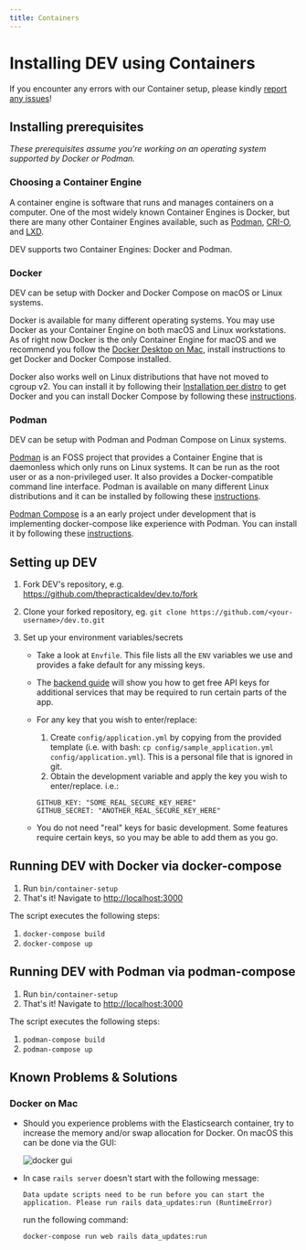 ```yaml
---
title: Containers
---
```


# Installing DEV using Containers

If you encounter any errors with our Container setup, please kindly
[report any issues](https://github.com/thepracticaldev/dev.to/issues/new/choose)!

## Installing prerequisites

_These prerequisites assume you're working on an operating system supported by
Docker or Podman._

### Choosing a Container Engine

A container engine is software that runs and manages containers on a computer.
One of the most widely known Container Engines is Docker, but there are many
other Container Engines available, such as [Podman](https://podman.io/), [CRI-O](https://cri-o.io/), and [LXD](https://linuxcontainers.org/lxd/introduction/).

DEV supports two Container Engines: Docker and Podman.

### Docker

DEV can be setup with Docker and Docker Compose on macOS or Linux systems.

Docker is available for many different operating systems. You may use Docker as your Container Engine on both macOS and Linux workstations. As of right now Docker is the only Container Engine for macOS and we recommend you follow the [Docker Desktop on Mac](https://docs.docker.com/docker-for-mac/install/),
install instructions to get Docker and Docker Compose installed.

Docker also works well on Linux distributions that have not moved to cgroup v2.
You can install it by following their [Installation per distro](https://docs.docker.com/engine/install/)
to get Docker and you can install Docker Compose by following these
[instructions](https://docs.docker.com/compose/install/).

### Podman

DEV can be setup with Podman and Podman Compose on Linux systems.

[Podman](https://podman.io/) is an FOSS project that provides a Container Engine
that is daemonless which only runs on Linux systems. It can be run as the root
user or as a non-privileged user. It also provides a Docker-compatible
command line interface. Podman is available on many different Linux distributions
and it can be installed by following these [instructions](https://podman.io/getting-started/installation).

[Podman Compose](https://github.com/containers/podman-compose) is a an early
project under development that is implementing docker-compose like experience
with Podman. You can install it by following these [instructions](https://github.com/containers/podman-compose#installation).

## Setting up DEV

1. Fork DEV's repository, e.g. <https://github.com/thepracticaldev/dev.to/fork>
1. Clone your forked repository, eg.
   `git clone https://github.com/<your-username>/dev.to.git`
1. Set up your environment variables/secrets

   - Take a look at `Envfile`. This file lists all the `ENV` variables we use
     and provides a fake default for any missing keys.
   - The [backend guide](/backend) will show you how to get free API keys for
     additional services that may be required to run certain parts of the app.
   - For any key that you wish to enter/replace:

     1. Create `config/application.yml` by copying from the provided template
        (i.e. with bash:
        `cp config/sample_application.yml config/application.yml`). This is a
        personal file that is ignored in git.
     1. Obtain the development variable and apply the key you wish to
        enter/replace. i.e.:

     ```shell
     GITHUB_KEY: "SOME_REAL_SECURE_KEY_HERE"
     GITHUB_SECRET: "ANOTHER_REAL_SECURE_KEY_HERE"
     ```

   - You do not need "real" keys for basic development. Some features require
     certain keys, so you may be able to add them as you go.

## Running DEV with Docker via docker-compose

1. Run `bin/container-setup`
2. That's it! Navigate to <http://localhost:3000>

The script executes the following steps:

1. `docker-compose build`
2. `docker-compose up`

## Running DEV with Podman via podman-compose

1. Run `bin/container-setup`
2. That's it! Navigate to <http://localhost:3000>

The script executes the following steps:

1. `podman-compose build`
2. `podman-compose up`

## Known Problems & Solutions

### Docker on Mac

- Should you experience problems with the Elasticsearch container, try to
  increase the memory and/or swap allocation for Docker. On macOS this can be
  done via the GUI:

  ![docker gui](https://user-images.githubusercontent.com/47985/74210448-b63b7c80-4c83-11ea-959b-02249b2a6952.png)

- In case `rails server` doesn't start with the following message:

  ```
  Data update scripts need to be run before you can start the application. Please run rails data_updates:run (RuntimeError)
  ```

  run the following command:

  ```shell
  docker-compose run web rails data_updates:run
  ```
